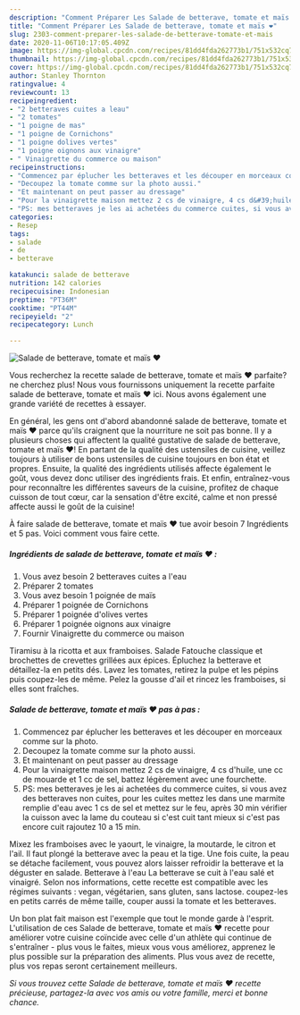 ```yaml
---
description: "Comment Préparer Les Salade de betterave, tomate et maïs ❤"
title: "Comment Préparer Les Salade de betterave, tomate et maïs ❤"
slug: 2303-comment-preparer-les-salade-de-betterave-tomate-et-mais
date: 2020-11-06T10:17:05.409Z
image: https://img-global.cpcdn.com/recipes/81dd4fda262773b1/751x532cq70/salade-de-betterave-tomate-et-mais-❤-photo-principale-de-la-recette.jpg
thumbnail: https://img-global.cpcdn.com/recipes/81dd4fda262773b1/751x532cq70/salade-de-betterave-tomate-et-mais-❤-photo-principale-de-la-recette.jpg
cover: https://img-global.cpcdn.com/recipes/81dd4fda262773b1/751x532cq70/salade-de-betterave-tomate-et-mais-❤-photo-principale-de-la-recette.jpg
author: Stanley Thornton
ratingvalue: 4
reviewcount: 13
recipeingredient:
- "2 betteraves cuites a leau"
- "2 tomates"
- "1 poigne de mas"
- "1 poigne de Cornichons"
- "1 poigne dolives vertes"
- "1 poigne oignons aux vinaigre"
- " Vinaigrette du commerce ou maison"
recipeinstructions:
- "Commencez par éplucher les betteraves et les découper en morceaux comme sur la photo."
- "Decoupez la tomate comme sur la photo aussi."
- "Et maintenant on peut passer au dressage"
- "Pour la vinaigrette maison mettez 2 cs de vinaigre, 4 cs d&#39;huile, une cc de mouarde et 1 cc de sel, battez légèrement avec une fourchette."
- "PS: mes betteraves je les ai achetées du commerce cuites, si vous avez des betteraves non cuites, pour les cuites mettez les dans une marmite remplie d&#39;eau avec 1 cs de sel et mettez sur le feu, après 30 min vérifier la cuisson avec la lame du couteau si c&#39;est cuit tant mieux si c&#39;est pas encore cuit rajoutez 10 a 15 min."
categories:
- Resep
tags:
- salade
- de
- betterave

katakunci: salade de betterave 
nutrition: 142 calories
recipecuisine: Indonesian
preptime: "PT36M"
cooktime: "PT44M"
recipeyield: "2"
recipecategory: Lunch

---
```



![Salade de betterave, tomate et maïs ❤](https://img-global.cpcdn.com/recipes/81dd4fda262773b1/751x532cq70/salade-de-betterave-tomate-et-mais-❤-photo-principale-de-la-recette.jpg)

Vous recherchez la recette salade de betterave, tomate et maïs ❤ parfaite? ne cherchez plus! Nous vous fournissons uniquement la recette parfaite salade de betterave, tomate et maïs ❤ ici. Nous avons également une grande variété de recettes à essayer.

En général, les gens ont d'abord abandonné salade de betterave, tomate et maïs ❤ parce qu'ils craignent que la nourriture ne soit pas bonne. Il y a plusieurs choses qui affectent la qualité gustative de salade de betterave, tomate et maïs ❤! En partant de la qualité des ustensiles de cuisine, veillez toujours à utiliser de bons ustensiles de cuisine toujours en bon état et propres. Ensuite, la qualité des ingrédients utilisés affecte également le goût, vous devez donc utiliser des ingrédients frais. Et enfin, entraînez-vous pour reconnaître les différentes saveurs de la cuisine, profitez de chaque cuisson de tout cœur, car la sensation d'être excité, calme et non pressé affecte aussi le goût de la cuisine!

<!--inarticleads1-->

À faire salade de betterave, tomate et maïs ❤ tue avoir besoin 7 Ingrédients et 5 pas. Voici comment vous faire cette.

##### Ingrédients de salade de betterave, tomate et maïs ❤ :

1. Vous avez besoin 2 betteraves cuites a l&#39;eau
1. Préparer 2 tomates
1. Vous avez besoin 1 poignée de maïs
1. Préparer 1 poignée de Cornichons
1. Préparer 1 poignée d&#39;olives vertes
1. Préparer 1 poignée oignons aux vinaigre
1. Fournir  Vinaigrette du commerce ou maison


Tiramisu à la ricotta et aux framboises. Salade Fatouche classique et brochettes de crevettes grillées aux épices. Épluchez la betterave et détaillez-la en petits dés. Lavez les tomates, retirez la pulpe et les pépins puis coupez-les de même. Pelez la gousse d&#39;ail et rincez les framboises, si elles sont fraîches. 

<!--inarticleads2-->

##### Salade de betterave, tomate et maïs ❤ pas à pas :

1. Commencez par éplucher les betteraves et les découper en morceaux comme sur la photo.
1. Decoupez la tomate comme sur la photo aussi.
1. Et maintenant on peut passer au dressage
1. Pour la vinaigrette maison mettez 2 cs de vinaigre, 4 cs d&#39;huile, une cc de mouarde et 1 cc de sel, battez légèrement avec une fourchette.
1. PS: mes betteraves je les ai achetées du commerce cuites, si vous avez des betteraves non cuites, pour les cuites mettez les dans une marmite remplie d&#39;eau avec 1 cs de sel et mettez sur le feu, après 30 min vérifier la cuisson avec la lame du couteau si c&#39;est cuit tant mieux si c&#39;est pas encore cuit rajoutez 10 a 15 min.


Mixez les framboises avec le yaourt, le vinaigre, la moutarde, le citron et l&#39;ail. Il faut plongé la betterave avec la peau et la tige. Une fois cuite, la peau se détache facilement, vous pouvez alors laisser refroidir la betterave et la déguster en salade. Betterave à l&#39;eau La betterave se cuit à l&#39;eau salé et vinaigré. Selon nos informations, cette recette est compatible avec les régimes suivants : vegan, végétarien, sans gluten, sans lactose. coupez-les en petits carrés de même taille, couper aussi la tomate et les betteraves. 

<!--inarticleads1-->

<p>
Un bon plat fait maison est l'exemple que tout le monde garde à l'esprit. L'utilisation de ces Salade de betterave, tomate et maïs ❤ recette pour améliorer votre cuisine coïncide avec celle d'un athlète qui continue de s'entraîner - plus vous le faites, mieux vous vous améliorez, apprenez le plus possible sur la préparation des aliments. Plus vous avez de recette, plus vos repas seront certainement meilleurs.
</p>

<p>
<i>Si vous trouvez cette Salade de betterave, tomate et maïs ❤ recette précieuse, partagez-la avec vos amis ou votre famille, merci et bonne chance.</i>
</p>
